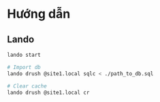 # Hướng dẫn

## Lando

```zsh
lando start
```

```zsh
# Import db
lando drush @site1.local sqlc < ./path_to_db.sql
```

```zsh
# Clear cache
lando drush @site1.local cr
```
